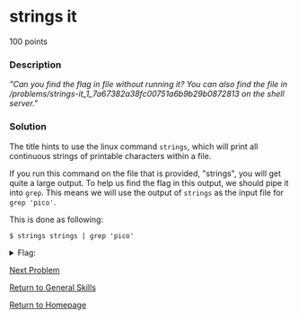 # strings it
100 points

### Description
*"Can you find the flag in file without running it? You can also find the file in /problems/strings-it_1_7a67382a38fc00751a6b9b29b0872813 on the shell server."*

### Solution
The title hints to use the linux command `strings`, which will print all continuous strings of printable characters within a file. 

If you run this command on the file that is provided, "strings", you will get quite a large output. To help us find the flag in this output, we should pipe it
into `grep`. This means we will use the output of `strings` as the input file for `grep 'pico'`.

This is done as following:
```
$ strings strings | grep 'pico'
```

<details>
  <summary>Flag:</summary>
  picoCTF{5tRIng5_1T_0690b2a5}
</details>

[Next Problem](https://github.com/sdvickers98/picoCTF-2019-Walkthrough/blob/master/general_skills/%239%20-%20what's%20a%20net%20cat%3F.md)

[Return to General Skills](https://github.com/sdvickers98/picoCTF-2019-Walkthrough/blob/master/general_skills/%230%20-%20General%20Skills%20Homepage.md)

[Return to Homepage](https://github.com/sdvickers98/picoCTF-2019-Walkthrough)
